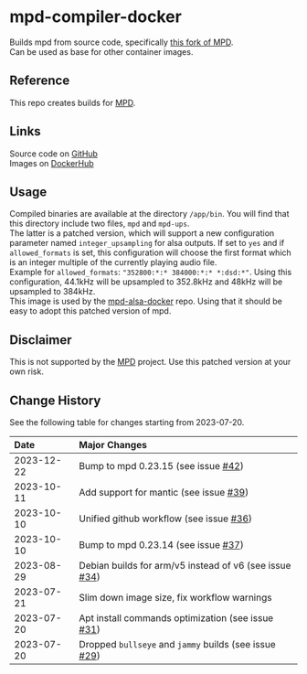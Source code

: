 # mpd-compiler-docker

Builds mpd from source code, specifically [this fork of MPD](https://github.com/gioF71/MPD).  
Can be used as base for other container images.

## Reference

This repo creates builds for [MPD](https://musicpd.org/).

## Links

Source code on [GitHub](https://github.com/GioF71/mpd-compiler-docker)  
Images on [DockerHub](https://hub.docker.com/r/giof71/mpd-compiler)

## Usage

Compiled binaries are available at the directory `/app/bin`. You will find that this directory include two files, `mpd` and `mpd-ups`.  
The latter is a patched version, which will support a new configuration parameter named `integer_upsampling` for alsa outputs. If set to `yes` and if `allowed_formats` is set, this configuration will choose the first format which is an integer multiple of the currently playing audio file.  
Example for `allowed_formats`: `"352800:*:* 384000:*:* *:dsd:*"`. Using this configuration, 44.1kHz will be upsampled to 352.8kHz and 48kHz will be upsampled to 384kHz.  
This image is used by the [mpd-alsa-docker](https://github.com/GioF71/mpd-alsa-docker) repo. Using that it should be easy to adopt this patched version of mpd.  

## Disclaimer

This is not supported by the [MPD](https://musicpd.org/) project. Use this patched version at your own risk.

## Change History

See the following table for changes starting from 2023-07-20.

Date|Major Changes
:---|:---
2023-12-22|Bump to mpd 0.23.15 (see issue [#42](https://github.com/GioF71/mpd-compiler-docker/issues/42))
2023-10-11|Add support for mantic (see issue [#39](https://github.com/GioF71/mpd-compiler-docker/issues/39))
2023-10-10|Unified github workflow (see issue [#36](https://github.com/GioF71/mpd-compiler-docker/issues/36))
2023-10-10|Bump to mpd 0.23.14 (see issue [#37](https://github.com/GioF71/mpd-compiler-docker/issues/37))
2023-08-29|Debian builds for arm/v5 instead of v6 (see issue [#34](https://github.com/GioF71/mpd-compiler-docker/issues/34))
2023-07-21|Slim down image size, fix workflow warnings
2023-07-20|Apt install commands optimization (see issue [#31](https://github.com/GioF71/mpd-compiler-docker/issues/31))
2023-07-20|Dropped `bullseye` and `jammy` builds (see issue [#29](https://github.com/GioF71/mpd-compiler-docker/issues/29))
